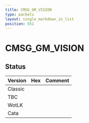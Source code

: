 ```yaml
---
title: CMSG_GM_VISION
type: packets
layout: single_markdown_in_list
position: 551
---
```


# CMSG_GM_VISION

## Status

Version | Hex | Comment
---------- | ---------- | ---------- 
Classic |  |  
TBC |  |  
WotLK |  |  
Cata |  |  
